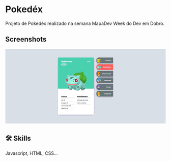 # Pokedéx

Projeto de Pokedéx realizado na semana MapaDev Week do Dev em Dobro.


## Screenshots

![App Screenshot](https://github.com/wesleivisentin/pokedex/blob/main/Src/images/projeto-pokedex.gif)

## 🛠 Skills
Javascript, HTML, CSS...

